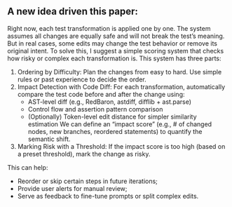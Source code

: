 ## A new idea driven this paper:

Right now, each test transformation is applied one by one. The system assumes all changes are equally safe and will not break the test’s meaning. But in real cases, some edits may change the test behavior or remove its original intent.
To solve this, I suggest a simple scoring system that checks how risky or complex each transformation is. This system has three parts:
1. Ordering by Difficulty: Plan the changes from easy to hard. Use simple rules or past experience to decide the order.
2. Impact Detection with Code Diff: For each transformation, automatically compare the test code before and after the change using:
   * AST-level diff (e.g., RedBaron, astdiff, difflib + ast.parse)
   * Control flow and assertion pattern comparison
   * (Optionally) Token-level edit distance for simpler similarity estimation
   We can define an “impact score” (e.g., # of changed nodes, new branches, reordered statements) to quantify the semantic shift.
4. Marking Risk with a Threshold: If the impact score is too high (based on a preset threshold), mark the change as risky.

This can help:
* Reorder or skip certain steps in future iterations;
* Provide user alerts for manual review;
* Serve as feedback to fine-tune prompts or split complex edits.
